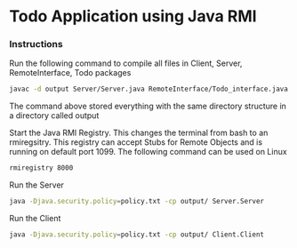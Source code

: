 # Todo Application using Java RMI

### Instructions

Run the following command to compile all files in Client, Server, RemoteInterface, Todo packages

```bash
javac -d output Server/Server.java RemoteInterface/Todo_interface.java Server/Todo_interface_implementation.java Client/Client.java Todo/Todo_list.java Todo/Todo_test.java Todo/Todo_item.java
```

The command above stored everything with the same directory structure in a directory called output

Start the Java RMI Registry. This changes the terminal from bash to an rmiregsitry. This registry can accept Stubs for Remote Objects and is running on default port 1099. The following command can be used on Linux

```bash
rmiregistry 8000
```

Run the Server

```bash
java -Djava.security.policy=policy.txt -cp output/ Server.Server
```

Run the Client

```bash
java -Djava.security.policy=policy.txt -cp output/ Client.Client
```
